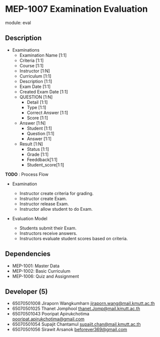 # MEP-1007 Examination Evaluation

module: eval

## Description


- Examinations
    - Examination Name [1:1]
    - Criteria [1:1]
    - Course [1:1]
    - Instructor [1:N]
    - Curriculum [1:1]
    - Description [1:1]
    - Exam Date [1:1]
    - Created Exam Date [1:1]
    - QUESTION [1:N]
        - Detail [1:1]
        - Type [1:1]
        - Correct Answer [1:1]
        - Score [1:1]
    - Answer [1:N]
        - Student [1:1]
        - Question [1:1]
        - Answer [1:1]
    - Result [1:N]
        - Status [1:1]
        - Grade [1:1]
        - Feeddback[1:1]
        - Student_score[1:1]

**TODO** : Process Flow
- Examination
    - Instructor  create criteria for grading.
    - Instructor create Exam.
    - Instructor release Exam.
    - Instructor allow student to do Exam.
    
- Evaluation Model
    - Students submit their Exam.
    - Instructors receive answers.
    - Instructors evaluate student scores based on criteria. 

## Dependencies
- MEP-1001: Master Data
- MEP-1002: Basic Curriculum
- MEP-1006: Quiz and Assignment

## Developer (5)
- 65070501008 Jiraporn Wangkumharn jiraporn.wang@mail.kmutt.ac.th
- 65070501025 Thanet Jomphool thanet.Jomp@mail.kmutt.ac.th
- 65070501043 Pooripat Apirukchotima pooripat.apirukchotima@gmail.com
- 65070501054 Supajit Chantamul supajit.chan@mail.kmutt.ac.th
- 65070501056 Sirawit Arsanok beforever369@gmail.com 